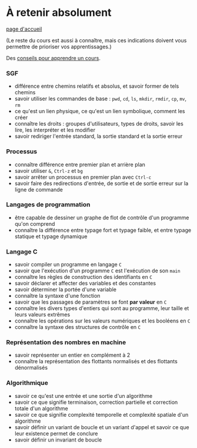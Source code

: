 # À retenir absolument

[page d'accueil](https://ineskkk.github.io/mp2i-pv/)

(Le reste du cours est aussi à connaître, mais ces indications doivent
vous permettre de prioriser vos apprentissages.)

Des [conseils pour apprendre un cours](https://www.youtube.com/watch?v=RVB3PBPxMWg).

### SGF

* différence entre chemins relatifs et absolus, et savoir former de
    tels chemins
* savoir utiliser les commandes de base : `pwd`, `cd`, `ls`,
  `mkdir`, `rmdir`, `cp`, `mv`, `rm`
* ce qu'est un lien physique, ce qu'est un lien symbolique, comment
  les créer
* connaître les droits : groupes d'utilisateurs, types de droits,
  savoir les lire, les interpréter et les modifier
* savoir rediriger l'entrée standard, la sortie standard et la sortie
  erreur

### Processus

* connaître différence entre premier plan et arrière plan
* savoir utiliser `&`, `Ctrl-z` et `bg`
* savoir arrêter un processus en premier plan avec `Ctrl-c`
* savoir faire des redirections d'entrée, de sortie et de sortie
  erreur sur la ligne de commande

### Langages de programmation

* être capable de dessiner un graphe de flot de contrôle d'un programme qu'on comprend
* connaître la différence entre typage fort et typage faible, et entre
  typage statique et typage dynamique

### Langage C

* savoir compiler un programme en langage `C`
* savoir que l'exécution d'un programme `C` est l'exécution de son
  `main`
* connaître les règles de construction des identifiants en `C`
* savoir déclarer et affecter des variables et des constantes
* savoir déterminer la portée d'une variable
* connaître la syntaxe d'une fonction
* savoir que les passages de paramètres se font **par valeur** en `C`
* connaître les divers types d'entiers qui sont au programme, leur
  taille et leurs valeurs extrêmes
* connaître les opérations sur les valeurs numériques et les booléens
  en `C`
* connaître la syntaxe des structures de contrôle en `C`

### Représentation des nombres en machine

* savoir représenter un entier en complément à 2
* connaître la représentation des flottants normalisés et des
  flottants dénormalisés

### Algorithmique
* savoir ce qu'est une entrée et une sortie d'un algorithme
* savoir ce que signifie terminaison, correction partielle et
  correction totale d'un algorithme
* savoir ce que signifie complexité temporelle et complexité spatiale
  d'un algorithme
* savoir définir un variant de boucle et un variant d'appel et savoir
  ce que leur existence permet de conclure
* savoir définir un invariant de boucle
